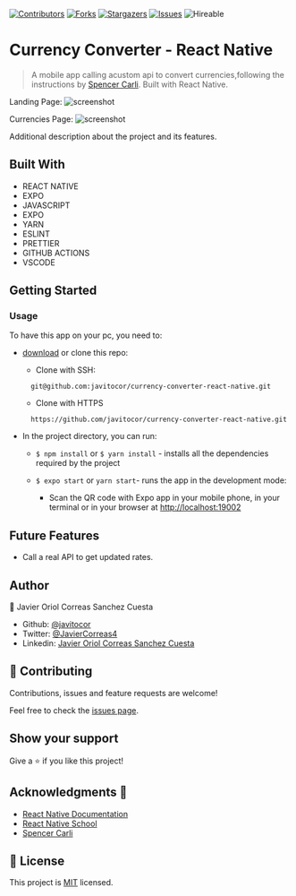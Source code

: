 <!--
*** Thanks for checking out this README Template. If you have a suggestion that would
*** make this better, please fork the repo and create a pull request or simply open
*** an issue with the tag "enhancement".
*** Thanks again! Now go create something AMAZING! :D
-->

<!-- PROJECT SHIELDS -->
<!--
*** I'm using markdown "reference style" links for readability.
*** Reference links are enclosed in brackets [ ] instead of parentheses ( ).
*** See the bottom of this document for the declaration of the reference variables
*** for contributors-url, forks-url, etc. This is an optional, concise syntax you may use.
*** https://www.markdownguide.org/basic-syntax/#reference-style-links
-->
[![Contributors][contributors-shield]][contributors-url] 
[![Forks][forks-shield]][forks-url] 
[![Stargazers][stars-shield]][stars-url] 
[![Issues][issues-shield]][issues-url] 
![Hireable](https://cdn.rawgit.com/hiendv/hireable/master/styles/default/yes.svg) 

# Currency Converter - React Native

>  A mobile app calling acustom api to convert currencies,following the instructions by [Spencer Carli](https://learn.reactnativeschool.com/courses). Built with React Native.


Landing Page:
![screenshot](./src/assets/screenshot.png)

Currencies Page: 
![screenshot](./src/assets/screenshot1.png)

Additional description about the project and its features.

## Built With

- REACT NATIVE
- EXPO
- JAVASCRIPT
- EXPO
- YARN
- ESLINT
- PRETTIER
- GITHUB ACTIONS
- VSCODE

## Getting Started

### Usage
To have this app on your pc, you need to:
* [download](https://github.com/javitocor/currency-converter-react-native/archive/master.zip) or clone this repo:
  - Clone with SSH:
  ```
    git@github.com:javitocor/currency-converter-react-native.git
  ```
  - Clone with HTTPS
  ```
    https://github.com/javitocor/currency-converter-react-native.git
  ```

* In the project directory, you can run:

  - `$ npm install` or `$ yarn install` - installs all the dependencies required by the project

  - `$ expo start` or `yarn start`- runs the app in the development mode:
    - Scan the QR code with Expo app in your mobile phone, in your terminal or in your browser at [http://localhost:19002](http://localhost:19002)

## Future Features
- Call a real API to get updated rates.

## Author

👤 Javier Oriol Correas Sanchez Cuesta 
- Github: [@javitocor](https://github.com/javitocor) 
- Twitter: [@JavierCorreas4](https://twitter.com/JavierCorreas4) 
- Linkedin: [Javier Oriol Correas Sanchez Cuesta](https://www.linkedin.com/in/javier-correas-sanchez-cuesta-15289482/) 

## 🤝 Contributing

Contributions, issues and feature requests are welcome!

Feel free to check the [issues page](https://github.com/javitocor/currency-converter-react-native/issues).

## Show your support

Give a ⭐️ if you like this project!

## Acknowledgments 🚀

- [React Native Documentation](https://reactnative.dev/docs/getting-started)
- [React Native School](https://learn.reactnativeschool.com/courses/enrolled/175915)
- [Spencer Carli](https://twitter.com/spencer_carli?lang=en)

## 📝 License

This project is [MIT](lic.url) licensed.

<!-- MARKDOWN LINKS & IMAGES -->
<!-- https://www.markdownguide.org/basic-syntax/#reference-style-links -->
[contributors-shield]: https://img.shields.io/github/contributors/javitocor/currency-converter-react-native.svg?style=flat-square
[contributors-url]: https://github.com/javitocor/currency-converter-react-native/graphs/contributors
[forks-shield]: https://img.shields.io/github/forks/javitocor/currency-converter-react-native.svg?style=flat-square
[forks-url]: https://github.com/javitocor/currency-converter-react-native/network/members
[stars-shield]: https://img.shields.io/github/stars/javitocor/currency-converter-react-native.svg?style=flat-square
[stars-url]: https://github.com/javitocor/currency-converter-react-native/stargazers
[issues-shield]: https://img.shields.io/github/issues/javitocor/currency-converter-react-native.svg?style=flat-square
[issues-url]: https://github.com/javitocor/currency-converter-react-native/issues